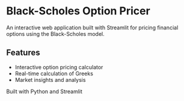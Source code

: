 # Black-Scholes Option Pricer

An interactive web application built with Streamlit for pricing financial options using the Black-Scholes model.

## Features

- Interactive option pricing calculator
- Real-time calculation of Greeks
- Market insights and analysis

Built with Python and Streamlit
